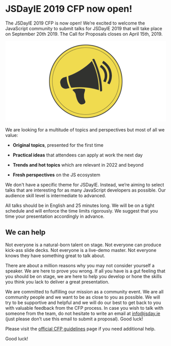 # JSDayIE 2019 CFP now open!

The JSDayIE 2019 CFP is now open! We’re excited to welcome the JavaScript community to submit talks for JSDayIE 2019 that will take place on September 20th 2019. The Call for Proposals closes on April 15th, 2019.

![](/media/blog/blog_post_2.png)

We are looking for a multitude of topics and perspectives but most of all we value:

- **Original topics**, presented for the first time

- **Practical ideas** that attendees can apply at work the next day

- **Trends and hot topics** which are relevant in 2022 and beyond

- **Fresh perspectives** on the JS ecosystem

We don't have a specific theme for JSDayIE. Instead, we’re aiming to select talks that are interesting for as many JavaScript developers as possible. Our audience skill level is intermediate to advanced.

All talks should be in English and 25 minutes long. We will be on a tight schedule and will enforce the time limits rigorously. We suggest that you time your presentation accordingly in advance.

## We can help

Not everyone is a natural-born talent on stage. Not everyone can produce kick-ass slide decks. Not everyone is a live-demo master. Not everyone knows they have something great to talk about.

There are about a million reasons why you may not consider yourself a speaker. We are here to prove you wrong. If all you have is a gut feeling that you should be on stage, we are here to help you develop or hone the skills you think you lack to deliver a great presentation.

We are committed to fulfilling our mission as a community event. We are all community people and we want to be as close to you as possible. We will try to be supportive and helpful and we will do our best to get back to you with valuable feedback from the CFP process. In case you wish to talk with someone from the team, do not hesitate to write an email at [info@jsday.ie](mailto:info@jsday.ie) (just please don’t use this email to submit a proposal). Good luck!

Please visit the [official CFP guidelines](/call-for-proposals-details) page if you need additional help.

Good luck!